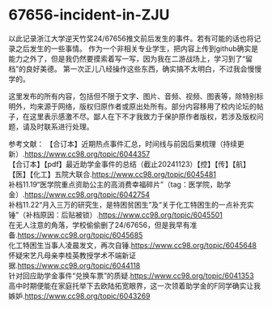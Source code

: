 # 67656-incident-in-ZJU
以此记录浙江大学逆天竹奖24/67656推文前后发生的事件。若有可能的话也将记录之后发生的一些事情。
作为一个非相关专业学生，把内容上传到github确实是能力之外了，但是我仍然要摸索着写一写，因为我在二游战场上，学习到了“留档”的良好美德。
第一次正儿八经操作这些东西，确实搞不太明白，不过我会慢慢学的。

这里发布的所有内容，包括但不限于文字、图片、音频、视频、图表等，除特别标明外，均来源于网络，版权归原作者或原出处所有。部分内容移用了校内论坛的帖子，在这里表示感激不尽。鄙人在下不才我致力于保护原作者版权，若涉及版权问题，请及时联系进行处理。

参考文献：
【合订本】近期热点事件汇总，时间线与前因后果梳理（持续更新）.https://www.cc98.org/topic/6044357  
【合订本】【pdf】最近助学金事件的总结（截止20241123）【控】【传】【航】【医】【化工】五院大联合.https://www.cc98.org/topic/6045481  
补档11.19“医学院重点资助公主的高消费幸福碎片”（tag：医学院，助学金）.https://www.cc98.org/topic/6042754  
补档11.22“月入三万的研究生，是特困贫困生”及“关于化工特困生的一点补充实锤”（补档原因：后贴被锁）.https://www.cc98.org/topic/6045501  
在无人注意的角落，学校偷偷删了24/67656，但是我早有准备.https://www.cc98.org/topic/6045685  
化工特困生当事人凌晨发文，再次自锤.https://www.cc98.org/topic/6045648
怀疑宋艺凡母亲李桂英教授学术不端新证据.https://www.cc98.org/topic/6044118  
针对回应助学金事件“兑换车票”的质疑.https://www.cc98.org/topic/6041353  
高中时期便能在家庭托举下去欧陆拓宽眼界，这一次领着助学金的F同学确实让我嫉妒.https://www.cc98.org/topic/6043269  

